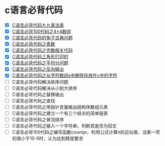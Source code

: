 # c语言必背代码

- [x] [C语言必背代码九九乘法表](九九乘法表.c)
- [x] [C语言必背100代码之4×4数组](4x4矩阵逆时针旋转90度.c)
- [x] [C语言必背代码的兔子古典问题](兔子古典问题.c)
- [x] [C语言必背代码之素数](求101-200之间的素数.c)
- [x] [C语言必背代码之完数相关代码](找出1000以内的完数.c)
- [x] [C语言必背代码三角形打印的](打印直角杨辉三角.c)
- [x] [C语言必背代码之平均分问题](求平均分.c)
- [x] [C语言必背代码之反向输出](反向输出字符串.c)
- [x] [C语言必背代码之从字符数组s中删除存放在c中的字符](从字符数组s中删除存放在c中的字符.c)
- [ ] C语言必背代码解决排序问题
- [ ] C语言必背代码解决从小到大排序
- [ ] C语言必背代码之替换输出
- [ ] C语言必背代码之查找
- [ ] C语言必背代码之用指针变量输出结构体数组元素
- [ ] C语言必背代码之建立一个有三个结点的简单链表
- [ ] C语言必背代码之冒泡排序
- [ ] C语言必背代码之输入一个字符串，判断其是否为回文
- [ ] C语言必背100代码之编写函数countpi，利用公式计算π的近似值，当某一项的值小于10-5时，认为达到精度要求